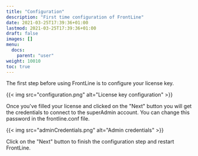 ```yaml
---
title: "Configuration"
description: "First time configuration of FrontLine"
date: 2021-03-25T17:39:36+01:00
lastmod: 2021-03-25T17:39:36+01:00
draft: false
images: []
menu:
  docs:
    parent: "user"
weight: 10010
toc: true
---
```


The first step before using FrontLine is to configure your license key.

{{< img src="configuration.png" alt="License key configuration" >}}

Once you've filled your license and clicked on the "Next" button you will get the credentials to connect to the superAdmin account. You can change this password in the frontline.conf file.

{{< img src="adminCredentials.png" alt="Admin credentials" >}}

Click on the "Next" button to finish the configuration step and restart FrontLine.
